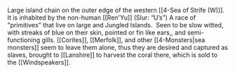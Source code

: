 Large island chain on the outer edge of the western [[4-Sea of Strife (W)]].  It is inhabited by the non-human [[Ren'Yu]] (Slur: “U’s”) A race of "primitives" that live on large and Jungled Islands.  Seen to be slow witted, with streaks of blue on their skin, pointed or fin like ears,, and semi-functioning gills. [[Corites]], [[Merfolk]], and other [[4-Monsters|sea monsters]] seem to leave them alone, thus they are desired and captured as slaves, brought to [[Lanshire]] to harvest the coral there, which is sold to the [[Windspeakers]].